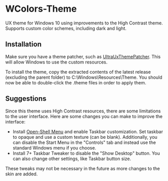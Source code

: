 # WColors-Theme
UX theme for Windows 10 using improvements to the High Contrast theme. Supports custom color schemes, including dark and light.

## Installation
Make sure you have a theme patcher, such as [UltraUxThemePatcher](https://mhoefs.eu/software_uxtheme.php?ref=syssel&lang=en). This will allow Windows to use the custom resources.

To install the theme, copy the extracted contents of the latest release (excluding the parent folder) to C:\Windows\Resources\Theme. You should now be able to double-click the .theme files in order to apply them. 

## Suggestions

Since this theme uses High Contrast resources, there are some limitations to the user interface. Here are some changes you can make to improve the interface:
 - Install [Open-Shell Menu](https://github.com/Open-Shell/Open-Shell-Menu) and enable Taskbar customization. Set taskbar to opaque and use a custom texture (can be blank). Additionally, you can disable the Start Menu in the "Controls" tab and instead use the standard Windows menu if you choose.
 - Install 7+ Taskbar Tweaker to disable the "Show Desktop" button. You can also change other settings, like Taskbar button size.
 
 These tweaks may not be necessary in the future as more changes to the skin are added.

